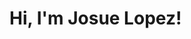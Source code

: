 # Hi, I'm Josue Lopez!


<!---
lopezjosue/lopezjosue is a ✨ special ✨ repository because its `README.md` (this file) appears on your GitHub profile.
You can click the Preview link to take a look at your changes.
--->
